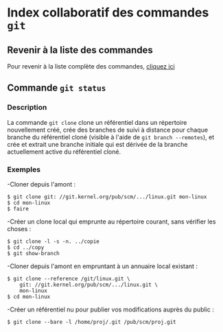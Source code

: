 # Index collaboratif des commandes `git`



## Revenir à la liste des commandes

Pour revenir à la liste complète des commandes, [cliquez ici](index.html)



## Commande `git status`


### Description

La commande `git clone` clone un référentiel dans un répertoire nouvellement créé, crée des branches de suivi à distance pour chaque branche du référentiel cloné (visible à l'aide de `git branch --remotes`), et crée et extrait une branche initiale qui est dérivée de la branche actuellement active du référentiel cloné.


### Exemples

-Cloner depuis l'amont :

```
$ git clone git: //git.kernel.org/pub/scm/.../linux.git mon-linux
$ cd mon-linux
$ faire
```

-Créer un clone local qui emprunte au répertoire courant, sans vérifier les choses :

```
$ git clone -l -s -n. ../copie
$ cd ../copy
$ git show-branch
```

-Cloner depuis l'amont en empruntant à un annuaire local existant :

```
$ git clone --reference /git/linux.git \
	git: //git.kernel.org/pub/scm/.../linux.git \
	mon-linux
$ cd mon-linux
```

-Créer un référentiel nu pour publier vos modifications auprès du public :

```
$ git clone --bare -l /home/proj/.git /pub/scm/proj.git
```